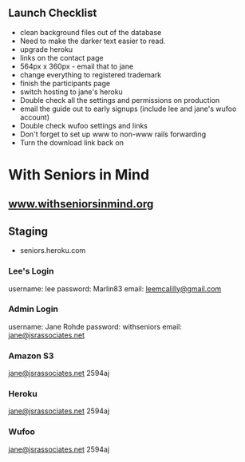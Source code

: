 ## Launch Checklist
* clean background files out of the database
* Need to make the darker text easier to read.
* upgrade heroku
* links on the contact page
* 564px x 360px - email that to jane
* change everything to registered trademark
* finish the participants page
* switch hosting to jane's heroku
* Double check all the settings and permissions on production
* email the guide out to early signups (include lee and jane's wufoo account)
* Double check wufoo settings and links
* Don't forget to set up www to non-www rails forwarding
* Turn the download link back on


# With Seniors in Mind
## www.withseniorsinmind.org


## Staging
* seniors.heroku.com

### Lee's Login
username: lee
password: Marlin83
email: leemcalilly@gmail.com

### Admin Login
username: Jane Rohde
password: withseniors
email: jane@jsrassociates.net


### Amazon S3
jane@jsrassociates.net
2594aj


### Heroku
jane@jsrassociates.net
2594aj


### Wufoo
jane@jsrassociates.net
2594aj